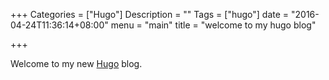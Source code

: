 +++
Categories = ["Hugo"]
Description = ""
Tags = ["hugo"]
date = "2016-04-24T11:36:14+08:00"
menu = "main"
title = "welcome to my hugo blog"

+++

Welcome to my new [Hugo](https://gohugo.io/) blog.

